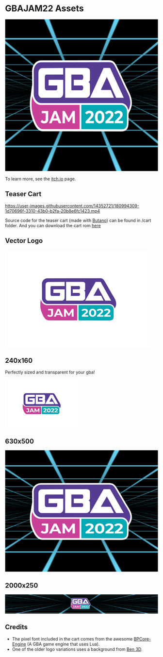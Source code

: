 # GBAJAM22 Assets

<p align="center"> <img src="assets/630x500.png" height=500> </p>

To learn more, see the [itch.io](https://itch.io/jam/gbajam22) page.

## Teaser Cart




https://user-images.githubusercontent.com/14352721/180994309-1d70696f-3310-43b0-b2fa-20b8e6fc1423.mp4


Source code for the teaser cart (made with [Butano](https://github.com/GValiente/butano)) can be found in /cart folder. And you can download the cart rom [here](https://github.com/gbajam22/gbajam22.github.io/releases/download/cart/cart.gba)

## Vector Logo

![](assets/vector.svg)

## 240x160

Perfectly sized and transparent for your gba!

![](assets/240x160_transparent_snap.png)


## 630x500

![](assets/630x500.png)

## 2000x250

![](assets/2000x250.png)

## Credits

+ The pixel font included in the cart comes from the awesome [BPCore-Engine](https://github.com/evanbowman/BPCore-Engine) (A GBA game engine that uses Lua).
+ One of the older logo variations uses a background from [Ben 3D](https://www.youtube.com/watch?v=xaeIuEY-jNo).
